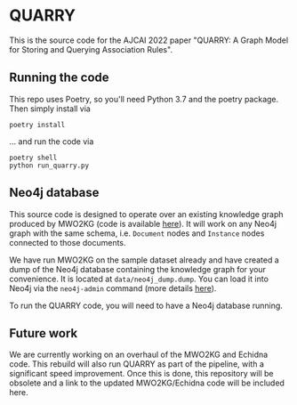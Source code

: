# QUARRY

This is the source code for the AJCAI 2022 paper "QUARRY: A Graph Model for Storing and Querying Association Rules".

## Running the code

This repo uses Poetry, so you'll need Python 3.7 and the poetry package. Then simply install via

    poetry install

... and run the code via

    poetry shell
    python run_quarry.py

## Neo4j database

This source code is designed to operate over an existing knowledge graph produced by MWO2KG (code is available [here](https://github.com/nlp-tlp/mwo2kg-and-echidna)). It will work on any Neo4j graph with the same schema, i.e. `Document` nodes and `Instance` nodes connected to those documents.

We have run MWO2KG on the sample dataset already and have created a dump of the Neo4j database containing the knowledge graph for your convenience. It is located at `data/neo4j_dump.dump`. You can load it into Neo4j via the `neo4j-admin` command (more details [here](https://neo4j.com/docs/operations-manual/current/backup-restore/restore-dump/)).

To run the QUARRY code, you will need to have a Neo4j database running.

## Future work

We are currently working on an overhaul of the MWO2KG and Echidna code. This rebuild will also run QUARRY as part of the pipeline, with a significant speed improvement. Once this is done, this repository will be obsolete and a link to the updated MWO2KG/Echidna code will be included here.
